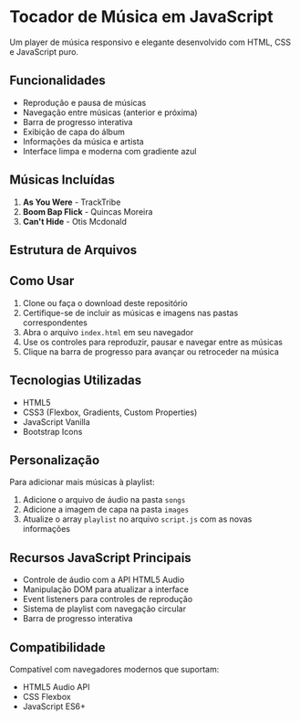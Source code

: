 # Tocador de Música em JavaScript

Um player de música responsivo e elegante desenvolvido com HTML, CSS e JavaScript puro.

## Funcionalidades

- Reprodução e pausa de músicas
- Navegação entre músicas (anterior e próxima)
- Barra de progresso interativa
- Exibição de capa do álbum
- Informações da música e artista
- Interface limpa e moderna com gradiente azul

## Músicas Incluídas

1. **As You Were** - TrackTribe
2. **Boom Bap Flick** - Quincas Moreira
3. **Can't Hide** - Otis Mcdonald

## Estrutura de Arquivos



## Como Usar

1. Clone ou faça o download deste repositório
2. Certifique-se de incluir as músicas e imagens nas pastas correspondentes
3. Abra o arquivo `index.html` em seu navegador
4. Use os controles para reproduzir, pausar e navegar entre as músicas
5. Clique na barra de progresso para avançar ou retroceder na música

## Tecnologias Utilizadas

- HTML5
- CSS3 (Flexbox, Gradients, Custom Properties)
- JavaScript Vanilla
- Bootstrap Icons

## Personalização

Para adicionar mais músicas à playlist:

1. Adicione o arquivo de áudio na pasta `songs`
2. Adicione a imagem de capa na pasta `images`
3. Atualize o array `playlist` no arquivo `script.js` com as novas informações

## Recursos JavaScript Principais

- Controle de áudio com a API HTML5 Audio
- Manipulação DOM para atualizar a interface
- Event listeners para controles de reprodução
- Sistema de playlist com navegação circular
- Barra de progresso interativa

## Compatibilidade

Compatível com navegadores modernos que suportam:
- HTML5 Audio API
- CSS Flexbox
- JavaScript ES6+
